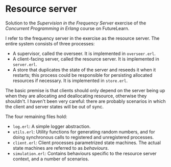 # Resource server

Solution to the *Supervision in the Frequency Server* exercise of the *Concurrent
Programming in Erlang* course on FutureLearn.

I refer to the frequency server in the exercise as the resource server. The
entire system consists of three processes:

* A supervisor, called the overseer. It is implemented in `overseer.erl`.
* A client-facing server, called the resource server. It is implemented in `server.erl`.
* A store that duplicates the state of the server and reseeds it when it
  restarts; this process could be responsible for persisting allocated resources
  if necessary. It is implemented in `store.erl`.

The basic premise is that clients should only depend on the server being up when
they are allocating and deallocating resource, otherwise they shouldn't. I
haven't been very careful: there are probably scenarios in which the client and
server states will be out of sync.

The four remaining files hold:

* `log.erl`: A simple logger abstraction.
* `utils.erl`: Utility functions for generating random numbers, and for doing
  synchronous calls to registered and unregistered processes.
* `client.erl`: Client processes parametrized state machines. The actual state
  machines are referred to as *behaviours*.
* `simulation.erl`: Contains behaviours specific to the resource server context,
  and a number of scenarios.


